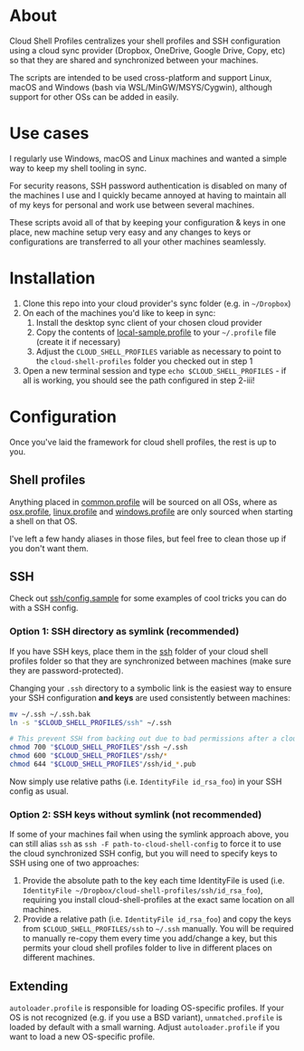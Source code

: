 # About
Cloud Shell Profiles centralizes your shell profiles and SSH configuration using
a cloud sync provider (Dropbox, OneDrive, Google Drive, Copy, etc) so that they
are shared and synchronized between your machines.

The scripts are intended to be used cross-platform and support Linux, macOS
and Windows (bash via WSL/MinGW/MSYS/Cygwin), although support for other OSs can
be added in easily.

# Use cases
I regularly use Windows, macOS and Linux machines and wanted a simple way to keep
my shell tooling in sync.

For security reasons, SSH password authentication is disabled on many of the
machines I use and I quickly became annoyed at having to maintain all of my keys
for personal and work use between several machines.

These scripts avoid all of that by keeping your configuration & keys in one
place, new machine setup very easy and any changes to keys or configurations are
transferred to all your other machines seamlessly.

# Installation
1. Clone this repo into your cloud provider's sync folder (e.g. in `~/Dropbox`)
2. On each of the machines you'd like to keep in sync:
    1. Install the desktop sync client of your chosen cloud provider
    2. Copy the contents of [local-sample.profile](local-sample.profile) to your  `~/.profile` file (create it if necessary)
    3. Adjust the `CLOUD_SHELL_PROFILES` variable as necessary to point to the `cloud-shell-profiles` folder you checked out in step 1
3. Open a new terminal session and type `echo $CLOUD_SHELL_PROFILES` - if all is working, you should see the path configured in step 2-iii!

# Configuration
Once you've laid the framework for cloud shell profiles, the rest is up to you.

## Shell profiles
Anything placed in [common.profile](common.profile) will be sourced on all
OSs, where as [osx.profile](osx.profile), [linux.profile](linux.profile) and
[windows.profile](windows.profile) are only sourced when starting a shell on
that OS.

I've left a few handy aliases in those files, but feel free to clean those up if
you don't want them.

## SSH
Check out [ssh/config.sample](ssh/config.sample) for some examples of cool
tricks you can do with a SSH config.

### Option 1: SSH directory as symlink (recommended)
If you have SSH keys, place them in the [ssh](ssh) folder of your cloud shell
profiles folder so that they are synchronized between machines (make sure
they are password-protected).

Changing your `.ssh` directory to a symbolic link is the easiest way to ensure
your SSH configuration **and keys** are used consistently between machines:

```sh
mv ~/.ssh ~/.ssh.bak
ln -s "$CLOUD_SHELL_PROFILES/ssh" ~/.ssh

# This prevent SSH from backing out due to bad permissions after a cloud sync
chmod 700 "$CLOUD_SHELL_PROFILES"/ssh ~/.ssh
chmod 600 "$CLOUD_SHELL_PROFILES"/ssh/*
chmod 644 "$CLOUD_SHELL_PROFILES"/ssh/id_*.pub
```

Now simply use relative paths (i.e. `IdentityFile id_rsa_foo`) in your SSH
config as usual.

### Option 2: SSH keys without symlink (not recommended)
If some of your machines fail when using the symlink approach above, you can
still alias `ssh` as `ssh -F path-to-cloud-shell-config` to force it to use
the cloud synchronized SSH config, but you will need to specify keys to SSH
using one of two approaches:
1. Provide the absolute path to the key each time IdentityFile is used (i.e.
   `IdentityFile ~/Dropbox/cloud-shell-profiles/ssh/id_rsa_foo`), requiring
   you install cloud-shell-profiles at the exact same location on all machines.
2. Provide a relative path (i.e. `IdentityFile id_rsa_foo`) and copy the keys
   from `$CLOUD_SHELL_PROFILES/ssh` to `~/.ssh` manually. You will be required
   to manually re-copy them every time you add/change a key, but this permits
   your cloud shell profiles folder to live in different places on different
   machines.

## Extending
`autoloader.profile` is responsible for loading OS-specific profiles. If your OS
is not recognized (e.g. if you use a BSD variant), `unmatched.profile` is loaded
by default with a small warning. Adjust `autoloader.profile` if you want to load
a new OS-specific profile.
